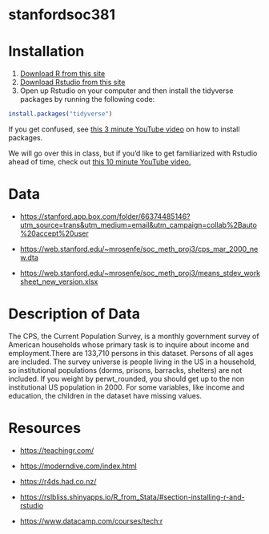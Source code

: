 
<!-- README.md is generated from README.Rmd. Please edit that file -->

# stanfordsoc381

# Installation

1.  [Download R from this site](https://cran.r-project.org/)
2.  [Download Rstudio from this
    site](https://www.rstudio.com/products/rstudio/download/#download)
3.  Open up Rstudio on your computer and then install the tidyverse
    packages by running the following code:

<!-- end list -->

``` r
install.packages("tidyverse")
```

If you get confused, see [this 3 minute YouTube
video](https://www.youtube.com/watch?v=u1r5XTqrCTQ) on how to install
packages.

We will go over this in class, but if you’d like to get familiarized
with Rstudio ahead of time, check out [this 10 minute YouTube
video.](https://www.youtube.com/watch?v=lTTJPRwnONE&list=PLLxj8fULvXwGOf8uHlL4Tr62oXSB5k_in&index=2)

# Data

  - <https://stanford.app.box.com/folder/66374485146?utm_source=trans&utm_medium=email&utm_campaign=collab%2Bauto%20accept%20user>

  - <https://web.stanford.edu/~mrosenfe/soc_meth_proj3/cps_mar_2000_new.dta>

  - <https://web.stanford.edu/~mrosenfe/soc_meth_proj3/means_stdev_worksheet_new_version.xlsx>

# Description of Data

The CPS, the Current Population Survey, is a monthly government survey
of American households whose primary task is to inquire about income and
employment.There are 133,710 persons in this dataset. Persons of all
ages are included. The survey universe is people living in the US in a
household, so institutional populations (dorms, prisons, barracks,
shelters) are not included. If you weight by perwt\_rounded, you should
get up to the non institutional US population in 2000. For some
variables, like income and education, the children in the dataset have
missing
    values.

# Resources

  - <https://teachingr.com/>

  - <https://moderndive.com/index.html>

  - <https://r4ds.had.co.nz/>

  - <https://rslbliss.shinyapps.io/R_from_Stata/#section-installing-r-and-rstudio>

  - <https://www.datacamp.com/courses/tech:r>
